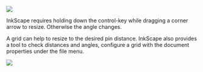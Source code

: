 ![](https://raw.githubusercontent.com/wiki/d-bl/GroundForge/images/scale.png)

InkScape requires holding down the control-key while dragging a corner arrow to resize. Otherwise the angle changes.

A grid can help to resize to the desired pin distance. InkScape also provides a tool to check distances and angles, configure a grid with the document properties under the file menu.

![](https://raw.githubusercontent.com/wiki/d-bl/GroundForge/images/measure.png)
